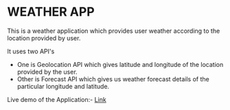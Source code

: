 # **WEATHER APP**

This is a weather application which provides user weather according to the location provided by user.

It uses two API's
 - One is Geolocation API which gives latitude and longitude of the location provided by the user.
 - Other is Forecast API which gives us weather forecast details of the particular longitude and latitude.
 
 Live demo of the Application:- [Link](https://weather-app-ashutosh.herokuapp.com)
